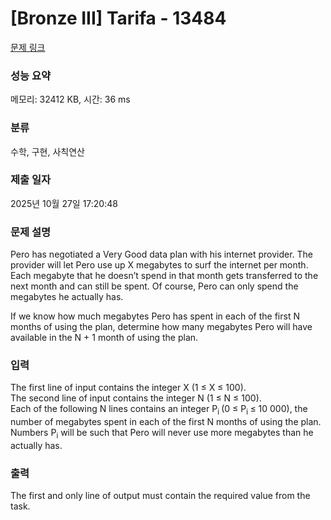 # [Bronze III] Tarifa - 13484 

[문제 링크](https://www.acmicpc.net/problem/13484) 

### 성능 요약

메모리: 32412 KB, 시간: 36 ms

### 분류

수학, 구현, 사칙연산

### 제출 일자

2025년 10월 27일 17:20:48

### 문제 설명

<p>Pero has negotiated a Very Good data plan with his internet provider. The provider will let Pero use up X megabytes to surf the internet per month. Each megabyte that he doesn’t spend in that month gets transferred to the next month and can still be spent. Of course, Pero can only spend the megabytes he actually has.</p>

<p>If we know how much megabytes Pero has spent in each of the first N months of using the plan, determine how many megabytes Pero will have available in the N + 1 month of using the plan. </p>

### 입력 

 <p>The first line of input contains the integer X (1 ≤ X ≤ 100).<br>
The second line of input contains the integer N ​(1 ≤ N ≤ 100).<br>
Each of the following N lines contains an integer P<sub>i </sub>(0 ≤ P<sub>i </sub>​≤ 10 000), the number of megabytes spent in each of the first N months of using the plan. Numbers P<sub>i</sub> will be such that Pero will never use more megabytes than he actually has. </p>

### 출력 

 <p>The first and only line of output must contain the required value from the task. </p>

